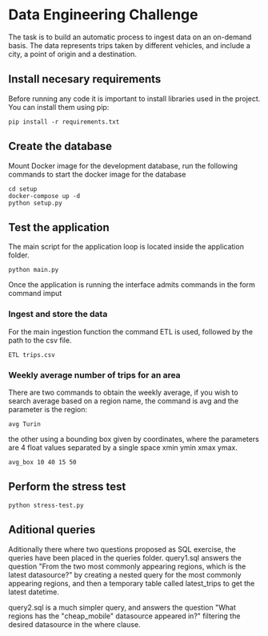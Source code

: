 # Data Engineering Challenge
The task is to build an automatic process to ingest data on an on-demand basis. The data represents trips taken by different vehicles, and include a city, a point of origin and a destination.

## Install necesary requirements
Before running any code it is important to install libraries used in the project. You can install them using pip:
```
pip install -r requirements.txt
```

## Create the database
Mount Docker image for the development database, run the following commands to start the docker image for the database
```
cd setup
docker-compose up -d
python setup.py
```

## Test the application
The main script for the application loop is located inside the application folder. 
```
python main.py
```

Once the application is running the interface admits commands in the form command imput

### Ingest and store the data
For the main ingestion function the command ETL is used, followed by the path to the csv file.
```
ETL trips.csv
```

### Weekly average number of trips for an area
There are two commands to obtain the weekly average, if you wish to search average based on a region name, the command is avg and the parameter is the region: 
```
avg Turin
```
the other using a bounding box given by coordinates, where the parameters are 4 float values separated by a single space xmin ymin xmax ymax.
```
avg_box 10 40 15 50
```


## Perform the stress test
```
python stress-test.py
```

## Aditional queries
Aditionally there where two questions proposed as SQL exercise, the queries have been placed in the queries folder.
query1.sql answers the question "From the two most commonly appearing regions, which is the latest datasource?"
by creating a nested query for the most commonly appearing regions, and then a temporary table called latest_trips to get the latest datetime.

query2.sql is a much simpler query, and answers the question "What regions has the "cheap_mobile" datasource appeared in?" 
filtering the desired datasource in the where clause.
